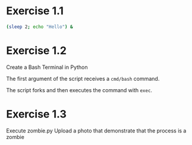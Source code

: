 # Exercise 1.1


```bash
(sleep 2; echo "Hello") &
```

#  Exercise 1.2

Create a Bash Terminal in Python

The first argument of the script receives a `cmd/bash` command.

The script forks and then executes the command with `exec`.


# Exercise 1.3

Execute zombie.py
Upload a photo that demonstrate that the process is a zombie